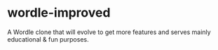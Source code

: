 # wordle-improved

A Wordle clone that will evolve to get more features and serves mainly educational & fun purposes.
